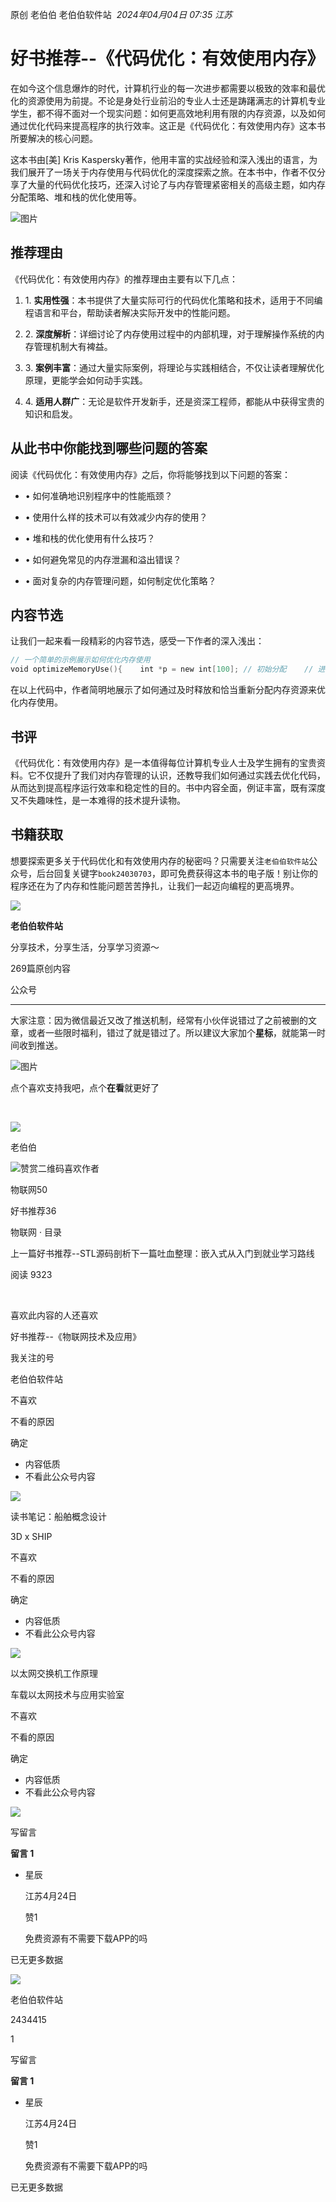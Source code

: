 原创 老伯伯 老伯伯软件站
 _2024年04月04日 07:35_ _江苏_

# 好书推荐--《代码优化：有效使用内存》

在如今这个信息爆炸的时代，计算机行业的每一次进步都需要以极致的效率和最优化的资源使用为前提。不论是身处行业前沿的专业人士还是踌躇满志的计算机专业学生，都不得不面对一个现实问题：如何更高效地利用有限的内存资源，以及如何通过优化代码来提高程序的执行效率。这正是《代码优化：有效使用内存》这本书所要解决的核心问题。

这本书由[美] Kris Kaspersky著作，他用丰富的实战经验和深入浅出的语言，为我们展开了一场关于内存使用与代码优化的深度探索之旅。在本书中，作者不仅分享了大量的代码优化技巧，还深入讨论了与内存管理紧密相关的高级主题，如内存分配策略、堆和栈的优化使用等。

![图片](https://mmbiz.qpic.cn/mmbiz_jpg/siaZJft0QE0qD8uQYkSaddMQKanw2jqcichhdK9GxPvsKIdfchSuQmLoQh1HUsXISv33fJxIG6Iibz6Vb3zMOW3Zw/640?wx_fmt=jpeg&from=appmsg&wxfrom=13&tp=wxpic "null")

## 推荐理由

《代码优化：有效使用内存》的推荐理由主要有以下几点：

1. 1. **实用性强**：本书提供了大量实际可行的代码优化策略和技术，适用于不同编程语言和平台，帮助读者解决实际开发中的性能问题。
    
2. 2. **深度解析**：详细讨论了内存使用过程中的内部机理，对于理解操作系统的内存管理机制大有裨益。
    
3. 3. **案例丰富**：通过大量实际案例，将理论与实践相结合，不仅让读者理解优化原理，更能学会如何动手实践。
    
4. 4. **适用人群广**：无论是软件开发新手，还是资深工程师，都能从中获得宝贵的知识和启发。
    

## 从此书中你能找到哪些问题的答案

阅读《代码优化：有效使用内存》之后，你将能够找到以下问题的答案：

- • 如何准确地识别程序中的性能瓶颈？
    
- • 使用什么样的技术可以有效减少内存的使用？
    
- • 堆和栈的优化使用有什么技巧？
    
- • 如何避免常见的内存泄漏和溢出错误？
    
- • 面对复杂的内存管理问题，如何制定优化策略？
    

## 内容节选

让我们一起来看一段精彩的内容节选，感受一下作者的深入浅出：

```c
// 一个简单的示例展示如何优化内存使用
void optimizeMemoryUse(){    int *p = new int[100]; // 初始分配    // 进行一系列复杂的操作...    delete [] p; // 及时释放内存    p = new int[200]; // 根据需要重新分配    // 确保每次分配的内存都得到有效利用    // 继续其他操作...    delete [] p; // 最终释放内存}
```

在以上代码中，作者简明地展示了如何通过及时释放和恰当重新分配内存资源来优化内存使用。

## 书评

《代码优化：有效使用内存》是一本值得每位计算机专业人士及学生拥有的宝贵资料。它不仅提升了我们对内存管理的认识，还教导我们如何通过实践去优化代码，从而达到提高程序运行效率和稳定性的目的。书中内容全面，例证丰富，既有深度又不失趣味性，是一本难得的技术提升读物。

## 书籍获取

想要探索更多关于代码优化和有效使用内存的秘密吗？只需要关注`老伯伯软件站`公众号，后台回复关键字`book24030703`，即可免费获得这本书的电子版！别让你的程序还在为了内存和性能问题苦苦挣扎，让我们一起迈向编程的更高境界。

![](http://mmbiz.qpic.cn/mmbiz_png/siaZJft0QE0poVtRf6WdXXd88pia7HKm2638fPcH5pF2dicSMhhm3Y5oicwDiafUdac1Bibb6ibzv2sEicicYkJL0EVCB0w/300?wx_fmt=png&wxfrom=19)

**老伯伯软件站**

分享技术，分享生活，分享学习资源～

269篇原创内容

公众号

  

---

  

大家注意：因为微信最近又改了推送机制，经常有小伙伴说错过了之前被删的文章，或者一些限时福利，错过了就是错过了。所以建议大家加个**星标**，就能第一时间收到推送。

![图片](https://mmbiz.qpic.cn/sz_mmbiz_png/2wV7LicL762ZUCR5WEela9H9fDfYic8BAp8ib4cmuicFgACoRwORYGwkBtgUVaILLOjXtlGBnicuM5246MgketktMCg/640?wx_fmt=png&wxfrom=5&wx_lazy=1&wx_co=1&tp=webp)

点个喜欢支持我吧，点个**在看**就更好了

  

  

​

![](https://mmbiz.qlogo.cn/sz_mmbiz_jpg/AkiaVuKrrnNB5yBkzhUQKQJ0uCWp6bvVicx38iamu7ktoub2pWTmHE3uvZASRWURELVbwu7CGshRd8n2jibcyPNpEA/0?wx_fmt=jpeg)

老伯伯

![赞赏二维码](https://mp.weixin.qq.com/s?__biz=Mzg5ODgzODU2Nw==&mid=2247485003&idx=1&sn=650e1b64f6a0fcddcddff79c1872a001&chksm=c05d3f03f72ab615426733b38ab64b13a23a9371aa4f6eb266af7b49a774a0212fd00b3d24c6&mpshare=1&scene=24&srcid=0428np0JBlRlstShgEhwy6IP&sharer_shareinfo=3ba3e5d7aa84e0e02b4041ca1564e32f&sharer_shareinfo_first=3ba3e5d7aa84e0e02b4041ca1564e32f&key=daf9bdc5abc4e8d0644919c9cac1a371ec46374cd120d3181e75b91b002e741717482a60280000c1053dc99a4bffe5ff0bfb631e4b902f239a4196685c105440f93f94c8be4de61afd0fa235a8268a48a0d8a181442fdf71ab5dc84e79a466e6bab10d4e5c437a45a44e1f1180809784e43a2b0681f85b22b7a8ce8c8b030a53&ascene=0&uin=MTEwNTU1MjgwMw%3D%3D&devicetype=Windows+11+x64&version=63090621&lang=zh_CN&countrycode=CN&exportkey=n_ChQIAhIQIVWLiqtdbcB2J7SZP%2BHeaRLmAQIE97dBBAEAAAAAADsBLH4k%2BPEAAAAOpnltbLcz9gKNyK89dVj0TXJN7PLvX%2BZF%2Bv%2FMUTHB%2BUlXs7KrJnmWbzoUYxBBqjhkVc0SkidT0K79c5Q5luqvtrtmNOr%2FPVf2bCWNmAhh6IxzfrfrXp2qmd5gy%2FnikijZ%2FmaRXMHwmRWKR3X3UeAMvR5AIOc9Fqwm2MB5Tr%2BJnf7%2FiRqmQgbAWJM%2BRSftD88RtPEFztOd2%2FipozDwrr91ujGZqEBYsRoWUa3Y8LncIQit8Pmdj6BvqulBvzwLeNojQd%2Fa40zsLgjF3stCacdC&acctmode=0&pass_ticket=6razAz6QD9Gm%2FqEanVobFKmhWmFf6YbPPYx0fZSwOiYjfO94Mk6zcbB4hS3jGTEd&wx_header=1&fasttmpl_type=0&fasttmpl_fullversion=7350504-zh_CN-zip&fasttmpl_flag=1)喜欢作者

物联网50

好书推荐36

物联网 · 目录

上一篇好书推荐--STL源码剖析下一篇吐血整理：嵌入式从入门到就业学习路线

阅读 9323

​

喜欢此内容的人还喜欢

好书推荐--《物联网技术及应用》

我关注的号

老伯伯软件站

不喜欢

不看的原因

确定

- 内容低质
- 不看此公众号内容

![](https://mmbiz.qpic.cn/mmbiz_jpg/siaZJft0QE0qSF246qicR2kYCGNP8gZz6CqEHX3ZKhJ85MNduDsI5pGcic7bBwPwxkF7wnX0GLQqdO3ZicnuNG7umw/0?wx_fmt=jpeg&tp=wxpic)

读书笔记：船舶概念设计

3D x SHIP

不喜欢

不看的原因

确定

- 内容低质
- 不看此公众号内容

![](https://mmbiz.qpic.cn/sz_mmbiz_jpg/aicYXGZvyb7XZMz6n2qia5Q6OId5OuBLFiaefKDcRMtdXX7EicZGUsn3CgDiauro3VYPKKLMXzaGibxyBVNlSaUbSt4g/0?wx_fmt=jpeg)

以太网交换机工作原理

车载以太网技术与应用实验室

不喜欢

不看的原因

确定

- 内容低质
- 不看此公众号内容

![](https://mmbiz.qpic.cn/sz_mmbiz_jpg/SW5R3rhojVKuIcTITUc3cS1fibVKufBESYzZwSDeIQW7rIia4diaLTBOjfXJZetFaB5kbUYwRRQYxTP1BD8DRdPFA/0?wx_fmt=jpeg)

写留言

**留言 1**

- 星辰
    
    江苏4月24日
    
    赞1
    
    免费资源有不需要下载APP的吗
    

已无更多数据

[](javacript:;)

![](http://mmbiz.qpic.cn/mmbiz_png/siaZJft0QE0poVtRf6WdXXd88pia7HKm2638fPcH5pF2dicSMhhm3Y5oicwDiafUdac1Bibb6ibzv2sEicicYkJL0EVCB0w/300?wx_fmt=png&wxfrom=18)

老伯伯软件站

2434415

1

写留言

**留言 1**

- 星辰
    
    江苏4月24日
    
    赞1
    
    免费资源有不需要下载APP的吗
    

已无更多数据